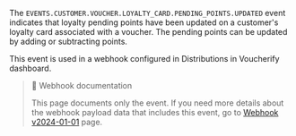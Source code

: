 The `EVENTS.CUSTOMER.VOUCHER.LOYALTY_CARD.PENDING_POINTS.UPDATED` event indicates that loyalty pending points have been updated on a customer's loyalty card associated with a voucher. The pending points can be updated by adding or subtracting points.

This event is used in a webhook configured in Distributions in Voucherify dashboard.

> 📘 Webhook documentation
>
> This page documents only the event. If you need more details about the webhook payload data that includes this event, go to [Webhook v2024-01-01](ref:introduction-to-webhooks "Introduction to webhooks v2024-01-01") page.